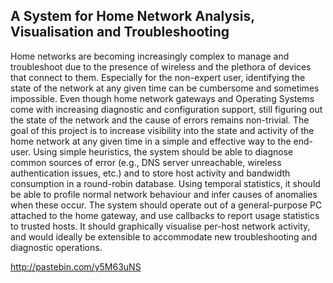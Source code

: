 A System for Home Network Analysis, Visualisation and Troubleshooting
---------------------------------------------------------------------
Home networks are becoming increasingly complex to manage and troubleshoot due to the presence of wireless and 
the plethora of devices that connect to them. Especially for the non-expert user, identifying the state of the
network at any given time can be cumbersome and sometimes impossible. Even though home network gateways and 
Operating Systems come with increasing diagnostic and configuration support, still figuring out the state of the
network and the cause of errors remains non-trivial. The goal of this project is to increase visibility
into the state and activity of the home network at any given time in a simple and effective way to the end-user.
Using simple heuristics, the system should be able to diagnose common sources of error (e.g., DNS server 
unreachable, wireless authentication issues, etc.) and to store host activity and bandwidth consumption in a 
round-robin database. Using temporal statistics, it should be able to profile normal network behaviour and infer
causes of anomalies when these occur. The system should operate out of a general-purpose PC attached to
the home gateway, and use callbacks to report usage statistics to trusted hosts. It should graphically visualise
per-host network activity, and would ideally be extensible to accommodate new troubleshooting and diagnostic 
operations.

http://pastebin.com/y5M63uNS
